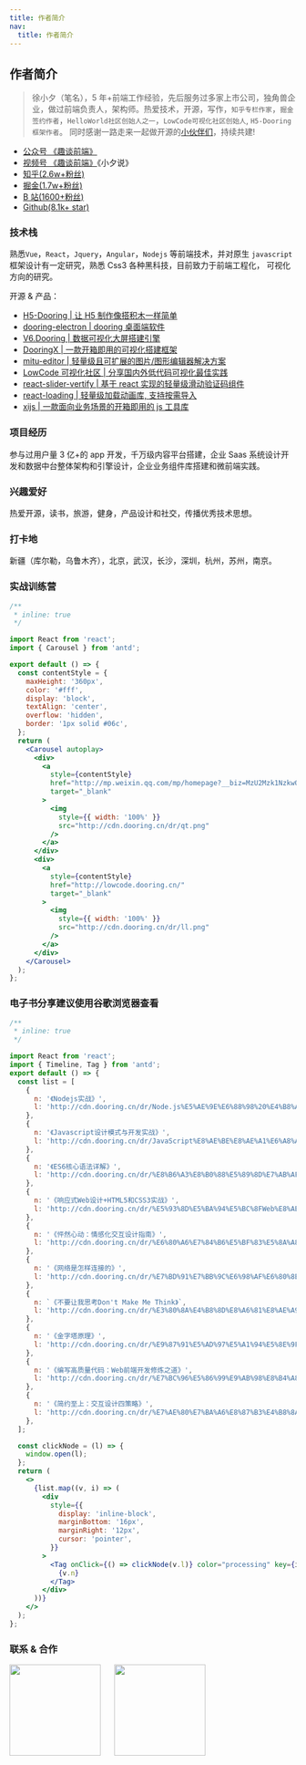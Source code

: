 ```yaml
---
title: 作者简介
nav:
  title: 作者简介
---
```


## 作者简介

> 徐小夕（笔名），5 年+前端工作经验，先后服务过多家上市公司，独角兽企业，做过前端负责人，架构师。热爱技术，开源，写作，`知乎专栏作家`，`掘金签约作者`，`HelloWorld社区创始人之一`，`LowCode可视化社区创始人`, `H5-Dooring 框架作者`。 同时感谢一路走来一起做开源的[小伙伴们](https://github.com/H5-Dooring/dooringx)，持续共建!

- [公众号 《趣谈前端》](http://cdn.dooring.cn/dr/qtqd_code.png)
- [视频号 《趣谈前端》](http://cdn.dooring.cn/dr/vc.jpeg)《小夕说》
- [知乎(2.6w+粉丝)](https://www.zhihu.com/people/build800)
- [掘金(1.7w+粉丝)](https://juejin.cn/user/3808363978429613)
- [B 站(1600+粉丝)]()
- [Github(8.1k+ star)](https://github.com/MrXujiang)

### 技术栈

熟悉`Vue`，`React`，`Jquery`，`Angular`，`Nodejs` 等前端技术，并对原生 `javascript` 框架设计有一定研究，熟悉 Css3 各种黑科技，目前致力于前端工程化，
可视化方向的研究。

开源 & 产品：

- [H5-Dooring | 让 H5 制作像搭积木一样简单](https://github.com/MrXujiang/h5-Dooring)
- [dooring-electron | dooring 桌面端软件](https://github.com/MrXujiang/dooring-electron-lowcode)
- [V6.Dooring | 数据可视化大屏搭建引擎](http://v6.dooring.cn/beta)
- [DooringX | 一款开箱即用的可视化搭建框架](https://github.com/H5-Dooring/dooringx)
- [mitu-editor | 轻量级且可扩展的图片/图形编辑器解决方案](https://github.com/H5-Dooring/mitu-editor)
- [LowCode 可视化社区 | 分享国内外低代码可视化最佳实践](http://lowcode.dooring.cn)
- [react-slider-vertify | 基于 react 实现的轻量级滑动验证码组件](https://github.com/MrXujiang/react-slider-vertify)
- [react-loading | 轻量级加载动画库, 支持按需导入](http://h5.dooring.cn/react-loading)
- [xijs | 一款面向业务场景的开箱即用的 js 工具库](https://github.com/MrXujiang/xijs)

### 项目经历

参与过用户量 3 亿+的 app 开发，千万级内容平台搭建，企业 Saas 系统设计开发和数据中台整体架构和引擎设计，企业业务组件库搭建和微前端实践。

### 兴趣爱好

热爱开源，读书，旅游，健身，产品设计和社交，传播优秀技术思想。

### 打卡地

新疆（库尔勒，乌鲁木齐），北京，武汉，长沙，深圳，杭州，苏州，南京。

### 实战训练营

```jsx
/**
 * inline: true
 */

import React from 'react';
import { Carousel } from 'antd';

export default () => {
  const contentStyle = {
    maxHeight: '360px',
    color: '#fff',
    display: 'block',
    textAlign: 'center',
    overflow: 'hidden',
    border: '1px solid #06c',
  };
  return (
    <Carousel autoplay>
      <div>
        <a
          style={contentStyle}
          href="http://mp.weixin.qq.com/mp/homepage?__biz=MzU2Mzk1NzkwOA==&hid=9&sn=b47e7de53b9c9f162608f4a58c01b650&scene=18#wechat_redirect"
          target="_blank"
        >
          <img
            style={{ width: '100%' }}
            src="http://cdn.dooring.cn/dr/qt.png"
          />
        </a>
      </div>
      <div>
        <a
          style={contentStyle}
          href="http://lowcode.dooring.cn/"
          target="_blank"
        >
          <img
            style={{ width: '100%' }}
            src="http://cdn.dooring.cn/dr/ll.png"
          />
        </a>
      </div>
    </Carousel>
  );
};
```

### 电子书分享<Badge>建议使用谷歌浏览器查看</Badge>

```jsx
/**
 * inline: true
 */

import React from 'react';
import { Timeline, Tag } from 'antd';
export default () => {
  const list = [
    {
      n: '《Nodejs实战》',
      l: 'http://cdn.dooring.cn/dr/Node.js%E5%AE%9E%E6%88%98%20%E4%B8%AD%E6%96%87%E7%89%88.pdf',
    },
    {
      n: '《Javascript设计模式与开发实战》',
      l: 'http://cdn.dooring.cn/dr/JavaScript%E8%AE%BE%E8%AE%A1%E6%A8%A1%E5%BC%8F%E4%B8%8E%E5%BC%80%E5%8F%91%E5%AE%9E%E8%B7%B5.pdf',
    },
    {
      n: '《ES6核心语法详解》',
      l: 'http://cdn.dooring.cn/dr/%E8%B6%A3%E8%B0%88%E5%89%8D%E7%AB%AF%20%E4%B8%80%E6%96%87%E5%BF%AB%E9%80%9F%E6%8E%8C%E6%8F%A1%20es6%2B%E6%96%B0%E7%89%B9%E6%80%A7%E5%8F%8A%E6%A0%B8%E5%BF%83%E8%AF%AD%E6%B3%95.pdf',
    },
    {
      n: '《响应式Web设计+HTML5和CSS3实战》',
      l: 'http://cdn.dooring.cn/dr/%E5%93%8D%E5%BA%94%E5%BC%8FWeb%E8%AE%BE%E8%AE%A1%2BHTML5%E5%92%8CCSS3%E5%AE%9E%E6%88%98%2B%E7%AC%AC2%E7%89%88.pdf',
    },
    {
      n: '《怦然心动：情感化交互设计指南》',
      l: 'http://cdn.dooring.cn/dr/%E6%80%A6%E7%84%B6%E5%BF%83%E5%8A%A8%EF%BC%9A%E6%83%85%E6%84%9F%E5%8C%96%E4%BA%A4%E4%BA%92%E8%AE%BE%E8%AE%A1%E6%8C%87%E5%8D%97%EF%BC%88%E7%BE%8E%EF%BC%89Stephen%20P.Anderson.pdf',
    },
    {
      n: '《网络是怎样连接的》',
      l: 'http://cdn.dooring.cn/dr/%E7%BD%91%E7%BB%9C%E6%98%AF%E6%80%8E%E6%A0%B7%E8%BF%9E%E6%8E%A5%E7%9A%84_%E6%88%B7%E6%A0%B9%E5%8B%A4.pdf',
    },
    {
      n: `《不要让我思考Don't Make Me Think》`,
      l: 'http://cdn.dooring.cn/dr/%E3%80%8A%E4%B8%8D%E8%A6%81%E8%AE%A9%E6%88%91%E6%80%9D%E8%80%83Don%27t%20Make%20Me%20Think%E3%80%8B-%E5%85%8B%E9%B2%81%E6%A0%BC.pdf',
    },
    {
      n: '《金字塔原理》',
      l: 'http://cdn.dooring.cn/dr/%E9%87%91%E5%AD%97%E5%A1%94%E5%8E%9F%E7%90%86.pdf',
    },
    {
      n: '《编写高质量代码：Web前端开发修炼之道》',
      l: 'http://cdn.dooring.cn/dr/%E7%BC%96%E5%86%99%E9%AB%98%E8%B4%A8%E9%87%8F%E4%BB%A3%E7%A0%81%EF%BC%9AWeb%E5%89%8D%E7%AB%AF%E5%BC%80%E5%8F%91%E4%BF%AE%E7%82%BC%E4%B9%8B%E9%81%931.pdf',
    },
    {
      n: '《简约至上：交互设计四策略》',
      l: 'http://cdn.dooring.cn/dr/%E7%AE%80%E7%BA%A6%E8%87%B3%E4%B8%8A%EF%BC%9A%E4%BA%A4%E4%BA%92%E8%AE%BE%E8%AE%A1%E5%9B%9B%E7%AD%96%E7%95%A5.pdf',
    },
  ];

  const clickNode = (l) => {
    window.open(l);
  };
  return (
    <>
      {list.map((v, i) => (
        <div
          style={{
            display: 'inline-block',
            marginBottom: '16px',
            marginRight: '12px',
            cursor: 'pointer',
          }}
        >
          <Tag onClick={() => clickNode(v.l)} color="processing" key={i}>
            {v.n}
          </Tag>
        </div>
      ))}
    </>
  );
};
```

### 联系 & 合作

<img src="http://cdn.dooring.cn/dr/qtqd_code.png" width="160px" style="margin-right:20px" />
<img src="http://cdn.dooring.cn/dr/lowcode.jpeg" width="160px" />
